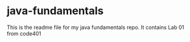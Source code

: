 # java-fundamentals
This is the readme file for my java fundamentals repo.
It contains Lab 01 from code401
